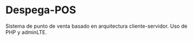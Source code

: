 # Despega-POS
Sistema de punto de venta basado en arquitectura cliente-servidor. Uso de PHP y adminLTE.
